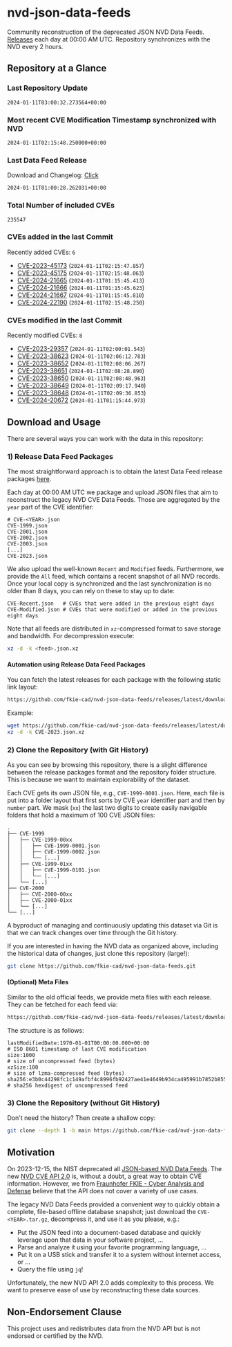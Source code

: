 # nvd-json-data-feeds

Community reconstruction of the deprecated JSON NVD Data Feeds. 
[Releases](https://github.com/fkie-cad/nvd-json-data-feeds/releases/latest) each day at 00:00 AM UTC.
Repository synchronizes with the NVD every 2 hours.

## Repository at a Glance

### Last Repository Update

```plain
2024-01-11T03:00:32.273564+00:00
```

### Most recent CVE Modification Timestamp synchronized with NVD

```plain
2024-01-11T02:15:48.250000+00:00
```

### Last Data Feed Release

Download and Changelog: [Click](https://github.com/fkie-cad/nvd-json-data-feeds/releases/latest)

```plain
2024-01-11T01:00:28.262031+00:00
```

### Total Number of included CVEs

```plain
235547
```

### CVEs added in the last Commit

Recently added CVEs: `6`

* [CVE-2023-45173](CVE-2023/CVE-2023-451xx/CVE-2023-45173.json) (`2024-01-11T02:15:47.857`)
* [CVE-2023-45175](CVE-2023/CVE-2023-451xx/CVE-2023-45175.json) (`2024-01-11T02:15:48.063`)
* [CVE-2024-21665](CVE-2024/CVE-2024-216xx/CVE-2024-21665.json) (`2024-01-11T01:15:45.413`)
* [CVE-2024-21666](CVE-2024/CVE-2024-216xx/CVE-2024-21666.json) (`2024-01-11T01:15:45.623`)
* [CVE-2024-21667](CVE-2024/CVE-2024-216xx/CVE-2024-21667.json) (`2024-01-11T01:15:45.810`)
* [CVE-2024-22190](CVE-2024/CVE-2024-221xx/CVE-2024-22190.json) (`2024-01-11T02:15:48.250`)


### CVEs modified in the last Commit

Recently modified CVEs: `8`

* [CVE-2023-29357](CVE-2023/CVE-2023-293xx/CVE-2023-29357.json) (`2024-01-11T02:00:01.543`)
* [CVE-2023-38623](CVE-2023/CVE-2023-386xx/CVE-2023-38623.json) (`2024-01-11T02:06:12.783`)
* [CVE-2023-38652](CVE-2023/CVE-2023-386xx/CVE-2023-38652.json) (`2024-01-11T02:08:06.267`)
* [CVE-2023-38651](CVE-2023/CVE-2023-386xx/CVE-2023-38651.json) (`2024-01-11T02:08:28.890`)
* [CVE-2023-38650](CVE-2023/CVE-2023-386xx/CVE-2023-38650.json) (`2024-01-11T02:08:48.963`)
* [CVE-2023-38649](CVE-2023/CVE-2023-386xx/CVE-2023-38649.json) (`2024-01-11T02:09:17.940`)
* [CVE-2023-38648](CVE-2023/CVE-2023-386xx/CVE-2023-38648.json) (`2024-01-11T02:09:36.853`)
* [CVE-2024-20672](CVE-2024/CVE-2024-206xx/CVE-2024-20672.json) (`2024-01-11T01:15:44.973`)


## Download and Usage

There are several ways you can work with the data in this repository:

### 1) Release Data Feed Packages

The most straightforward approach is to obtain the latest Data Feed release packages [here](https://github.com/fkie-cad/nvd-json-data-feeds/releases/latest).

Each day at 00:00 AM UTC we package and upload JSON files that aim to reconstruct the legacy NVD CVE Data Feeds.
Those are aggregated by the `year` part of the CVE identifier:

```
# CVE-<YEAR>.json
CVE-1999.json
CVE-2001.json
CVE-2002.json
CVE-2003.json
[...]
CVE-2023.json
```

We also upload the well-known `Recent` and `Modified` feeds.
Furthermore, we provide the `All` feed, which contains a recent snapshot of all NVD records.
Once your local copy is synchronized and the last synchronization is no older than 8 days, you can rely on these to stay up to date:

```plain
CVE-Recent.json   # CVEs that were added in the previous eight days
CVE-Modified.json # CVEs that were modified or added in the previous eight days
```

Note that all feeds are distributed in `xz`-compressed format to save storage and bandwidth.
For decompression execute:

```sh
xz -d -k <feed>.json.xz
```


#### Automation using Release Data Feed Packages

You can fetch the latest releases for each package with the following static link layout:

```sh
https://github.com/fkie-cad/nvd-json-data-feeds/releases/latest/download/CVE-<YEAR>.json.xz
```

Example:

```sh
wget https://github.com/fkie-cad/nvd-json-data-feeds/releases/latest/download/CVE-2023.json.xz
xz -d -k CVE-2023.json.xz
```



### 2) Clone the Repository (with Git History)

As you can see by browsing this repository, there is a slight difference between the release packages format and the repository folder structure.
This is because we want to maintain explorability of the dataset.

Each CVE gets its own JSON file, e.g., `CVE-1999-0001.json`.
Here, each file is put into a folder layout that first sorts by CVE `year` identifier part and then by `number` part.
We mask (`xx`) the last two digits to create easily navigable folders that hold a maximum of 100 CVE JSON files:

```plain
.
├── CVE-1999
│   ├── CVE-1999-00xx
│   │   ├── CVE-1999-0001.json
│   │   ├── CVE-1999-0002.json
│   │   └── [...]
│   ├── CVE-1999-01xx
│   │   ├── CVE-1999-0101.json
│   │   └── [...]
│   └── [...]
├── CVE-2000
│   ├── CVE-2000-00xx
│   ├── CVE-2000-01xx
│   └── [...]
└── [...]
```

A byproduct of managing and continuously updating this dataset via Git is that we can track changes over time through the Git history.

If you are interested in having the NVD data as organized above, including the historical data of changes, just clone this repository (large!):

```sh
git clone https://github.com/fkie-cad/nvd-json-data-feeds.git
```

#### (Optional) Meta Files

Similar to the old official feeds, we provide meta files with each release. They can be fetched for each feed via:

```sh
https://github.com/fkie-cad/nvd-json-data-feeds/releases/latest/download/CVE-<YEAR>.meta
```

The structure is as follows:

```plain
lastModifiedDate:1970-01-01T00:00:00.000+00:00                          # ISO 8601 timestamp of last CVE modification
size:1000                                                               # size of uncompressed feed (bytes)
xzSize:100                                                              # size of lzma-compressed feed (bytes)
sha256:e3b0c44298fc1c149afbf4c8996fb92427ae41e4649b934ca495991b7852b855 # sha256 hexdigest of uncompressed feed
```


### 3) Clone the Repository (without Git History)

Don't need the history? Then create a shallow copy:

```sh
git clone --depth 1 -b main https://github.com/fkie-cad/nvd-json-data-feeds.git
```

## Motivation

On 2023-12-15, the NIST deprecated all [JSON-based NVD Data Feeds](https://nvd.nist.gov/vuln/data-feeds#divRetirementBanner-1).
The new [NVD CVE API 2.0](https://nvd.nist.gov/developers/vulnerabilities) is, without a doubt, a great way to obtain CVE information.
However, we from [Fraunhofer FKIE - Cyber Analysis and Defense](https://www.fkie.fraunhofer.de/en/departments/cad.html) believe that the API does not cover a variety of use cases.

The legacy NVD Data Feeds provided a convenient way to quickly obtain a complete, file-based offline database snapshot; just download the `CVE-<YEAR>.tar.gz`, decompress it, and use it as you please, e.g.:

* Put the JSON feed into a document-based database and quickly leverage upon that data in your software project, ...
* Parse and analyze it using your favorite programming language, ...
* Put it on a USB stick and transfer it to a system without internet access, or ...
* Query the file using `jq`!

Unfortunately, the new NVD API 2.0 adds complexity to this process.
We want to preserve ease of use by reconstructing these data sources.

## Non-Endorsement Clause

This project uses and redistributes data from the NVD API but is not endorsed or certified by the NVD.